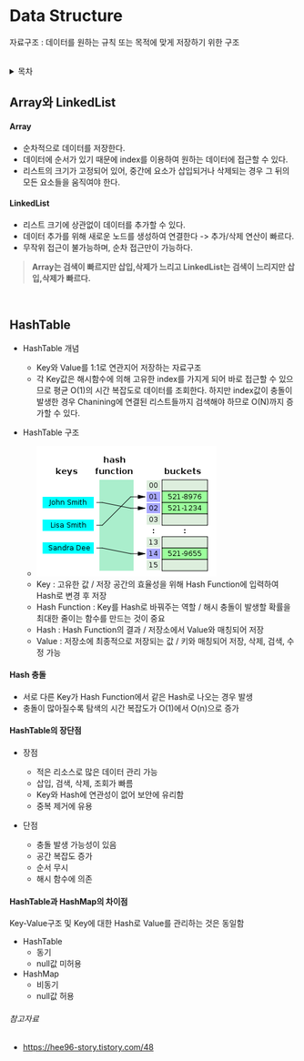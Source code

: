 # Data Structure
자료구조 : 데이터를 원하는 규칙 또는 목적에 맞게 저장하기 위한 구조
<br><br>
<details>
  <summary>목차</summary>
  
- [Array와 LinkedList](#Array와-LinkedList)
- [HashTable](#HashTable)
- [](#)
- [](#)
  
</details>

## Array와 LinkedList
#### Array
- 순차적으로 데이터를 저장한다.
- 데이터에 순서가 있기 때문에 index를 이용하여 원하는 데이터에 접근할 수 있다.
- 리스트의 크기가 고정되어 있어, 중간에 요소가 삽입되거나 삭제되는 경우 그 뒤의 모든 요소들을 움직여야 한다.

#### LinkedList
- 리스트 크기에 상관없이 데이터를 추가할 수 있다.
- 데이터 추가를 위해 새로운 노드를 생성하여 연결한다 -> 추가/삭제 연산이 빠르다.
- 무작위 접근이 불가능하며, 순차 접근만이 가능하다.<br>

>**Array는 검색이 빠르지만 삽입,삭제가 느리고 LinkedList는 검색이 느리지만 삽입,삭제가 빠르다.**

<br>

## HashTable
- HashTable 개념
  - Key와 Value를 1:1로 연관지어 저장하는 자료구조
  - 각 Key값은 해시함수에 의해 고유한 index를 가지게 되어 바로 접근할 수 있으므로 평균 O(1)의 시간 복잡도로 데이터를 조회한다. 하지만 index값이 충돌이 발생한 경우 Chanining에 연결된 리스트들까지 검색해야 하므로 O(N)까지 증가할 수 있다.
 
- HashTable 구조
  - ![1](https://github.com/jaegangkim/Tech-Interview/blob/main/images/HashTable1.png?raw=true)
  - Key : 고유한 값 / 저장 공간의 효율성을 위해 Hash Function에 입력하여 Hash로 변경 후 저장
  - Hash Function : Key를 Hash로 바꿔주는 역할 / 해시 충돌이 발생할 확률을 최대한 줄이는 함수를 만드는 것이 중요
  - Hash : Hash Function의 결과 / 저장소에서 Value와 매칭되어 저장
  - Value : 저장소에 최종적으로 저장되는 값 / 키와 매칭되어 저장, 삭제, 검색, 수정 가능
 
#### Hash 충돌
- 서로 다른 Key가 Hash Function에서 같은 Hash로 나오는 경우 발생
- 충돌이 많아질수록 탐색의 시간 복잡도가 O(1)에서 O(n)으로 증가

#### HashTable의 장단점
- 장점
  - 적은 리소스로 많은 데이터 관리 가능
  - 삽입, 검색, 삭제, 조회가 빠름
  - Key와 Hash에 연관성이 없어 보안에 유리함
  - 중복 제거에 유용
 
- 단점
  - 충돌 발생 가능성이 있음
  - 공간 복잡도 증가
  - 순서 무시
  - 해시 함수에 의존
 
#### HashTable과 HashMap의 차이점 
Key-Value구조 및 Key에 대한 Hash로 Value를 관리하는 것은 동일함
- HashTable
  - 동기
  - null값 미허용
- HashMap
  - 비동기
  - null값 허용








###### 참고자료
- https://hee96-story.tistory.com/48
